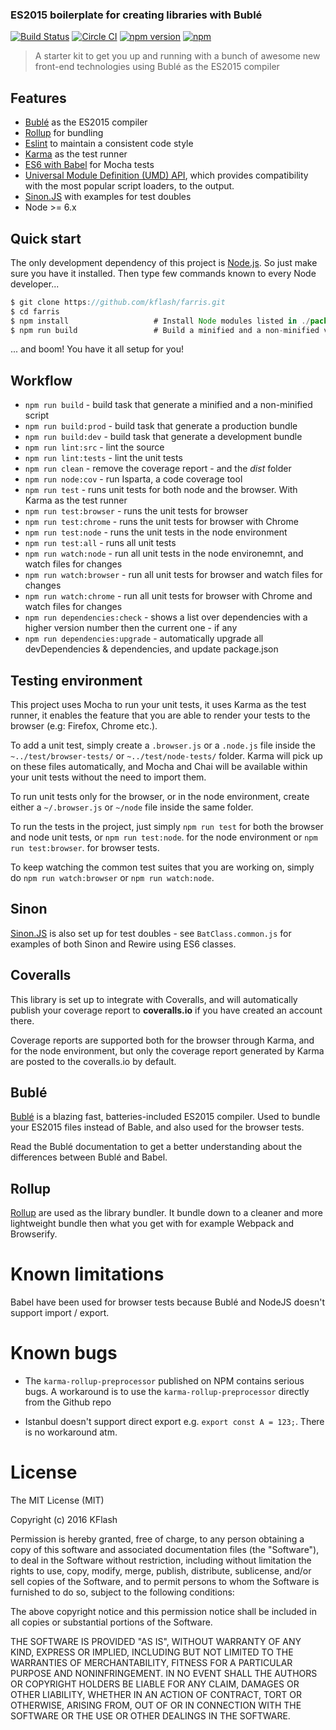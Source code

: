 ### ES2015 boilerplate for creating libraries with Bublé

[![Build Status](https://travis-ci.org/Kflash/farris.svg?branch=master)](https://travis-ci.org/Kflash/farris)
[![Circle CI](https://circleci.com/gh/Kflash/farris/tree/master.svg?style=svg)](https://circleci.com/gh/Kflash/farris/tree/master)
[![npm version](https://badge.fury.io/js/farris.svg)](https://badge.fury.io/js/farris)
[![npm](https://img.shields.io/npm/l/express.svg?style=flat-square)](https://github.com/kflash/farris/blob/master/LICENSE.md)

> A starter kit to get you up and running with a bunch of awesome new front-end technologies using Bublé as the ES2015 compiler

## Features

* [Bublé](https://gitlab.com/Rich-Harris/buble) as the ES2015 compiler
* [Rollup](http://rollupjs.org/) for bundling
* [Eslint](http://eslint.org/) to maintain a consistent code style
* [Karma](http://karma-runner.github.io/0.13/index.html) as the test runner
* [ES6 with Babel](http://babeljs.io/) for Mocha tests
* [Universal Module Definition (UMD) API](https://github.com/umdjs/umd), which provides compatibility with the most popular script loaders, to the output.
* [Sinon.JS](http://sinonjs.org/) with examples for test doubles
* Node >= 6.x

## Quick start

The only development dependency of this project is [Node.js](https://nodejs.org/en/). So just make sure you have it installed. Then type few commands known to every Node developer...

```js
$ git clone https://github.com/kflash/farris.git
$ cd farris
$ npm install                   # Install Node modules listed in ./package.json
$ npm run build                 # Build a minified and a non-minified version of the library
```

... and boom! You have it all setup for you!

## Workflow

* `npm run build` - build task that generate a minified and a non-minified script
* `npm run build:prod` - build task that generate a production bundle
* `npm run build:dev` - build task that generate a development bundle
* `npm run lint:src` - lint the source
* `npm run lint:tests` - lint the unit tests
* `npm run clean` - remove the coverage report - and the *dist* folder
* `npm run node:cov` - run Isparta, a code coverage tool
* `npm run test` - runs unit tests for both node and the browser. With Karma as the test runner
* `npm run test:browser` - runs the unit tests for browser
* `npm run test:chrome` - runs the unit tests for browser with Chrome
* `npm run test:node` - runs the unit tests in the node environment
* `npm run test:all` - runs all unit tests
* `npm run watch:node` - run all unit tests in the node environemnt, and watch files for changes
* `npm run watch:browser` - run all unit tests for browser and watch files for changes
* `npm run watch:chrome` - run all unit tests for browser with Chrome and watch files for changes
* `npm run dependencies:check` - shows a list over dependencies with a higher version number then the current one - if any
* `npm run dependencies:upgrade` - automatically upgrade all devDependencies & dependencies, and update package.json

## Testing environment

This project uses Mocha to run your unit tests, it uses Karma as the test runner, it enables the feature that you are able to render your tests to the browser (e.g: Firefox, Chrome etc.).

To add a unit test, simply create a `.browser.js` or a `.node.js` file inside the `~../test/browser-tests/` or `~../test/node-tests/` folder. Karma will pick up on these files automatically, and Mocha and Chai will be available within your unit tests without the need to import them.

To run unit tests only for the browser, or in the node environment, create either a `~/.browser.js` or `~/node` file inside the same folder.

To run the tests in the project, just simply `npm run test` for both the browser and node unit tests, or `npm run test:node`. for the node environment or `npm run test:browser`. for browser tests.

To keep watching the common test suites that you are working on, simply do `npm run watch:browser` or `npm run watch:node`.

## Sinon

[Sinon.JS](http://sinonjs.org/) is also set up for test doubles - see `BatClass.common.js` for examples of both Sinon and Rewire using ES6 classes.

## Coveralls

This library is set up to integrate with Coveralls, and will automatically publish your coverage report to **coveralls.io** if you have created an account there.

Coverage reports are supported both for the browser through Karma, and for the node environment, but only the coverage report generated by Karma are posted to the coveralls.io by default.

## Bublé

[Bublé](https://gitlab.com/Rich-Harris/buble) is a blazing fast, batteries-included ES2015 compiler. Used to bundle your ES2015 files instead of Bable, and also used for the browser tests.

Read the Bublé documentation to get a better understanding about the differences between Bublé and Babel.

## Rollup

[Rollup](http://rollupjs.org/) are used as the library bundler. It bundle down to a cleaner and more lightweight bundle then what you get with for example Webpack and Browserify.

# Known limitations

Babel have been used for browser tests because Bublé and NodeJS doesn't support import / export.

# Known bugs

- The `karma-rollup-preprocessor` published on NPM contains serious bugs. A workaround is to use the `karma-rollup-preprocessor` directly from the Github repo

- Istanbul doesn't support direct export e.g. `export const A = 123;`. There is no workaround atm.


# License

The MIT License (MIT)

Copyright (c) 2016 KFlash

Permission is hereby granted, free of charge, to any person obtaining a copy of this software and associated documentation files (the "Software"), to deal in the 
Software without restriction, including without limitation the rights to use, copy, modify, merge, publish, distribute, sublicense, and/or sell copies of the Software, 
and to permit persons to whom the Software is furnished to do so, subject to the following conditions:

The above copyright notice and this permission notice shall be included in all copies or substantial portions of the Software.

THE SOFTWARE IS PROVIDED "AS IS", WITHOUT WARRANTY OF ANY KIND, EXPRESS OR IMPLIED, INCLUDING BUT NOT LIMITED TO THE WARRANTIES OF MERCHANTABILITY, FITNESS FOR A 
PARTICULAR PURPOSE AND NONINFRINGEMENT. IN NO EVENT SHALL THE AUTHORS OR COPYRIGHT HOLDERS BE LIABLE FOR ANY CLAIM, DAMAGES OR OTHER LIABILITY, WHETHER IN AN ACTION 
OF CONTRACT, TORT OR OTHERWISE, ARISING FROM, OUT OF OR IN CONNECTION WITH THE SOFTWARE OR THE USE OR OTHER DEALINGS IN THE SOFTWARE.
